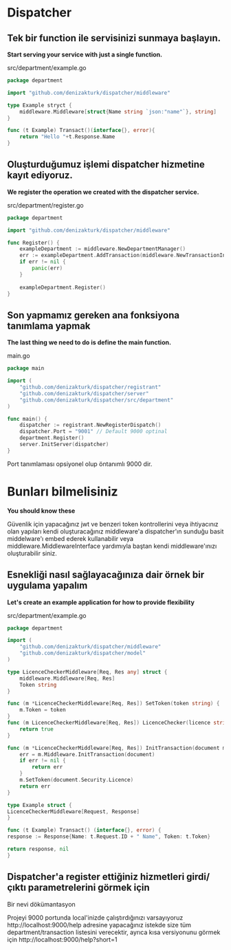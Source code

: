 # Dispatcher

Tek bir function ile servisinizi sunmaya başlayın.
---
**Start serving your service with just a single function.**

src/department/example.go
```go
package department

import "github.com/denizakturk/dispatcher/middleware"

type Example stryct {
    middleware.Middleware[struct{Name string `json:"name"`}, string]
}

func (t Example) Transact()(interface{}, error){
    return "Hello "+t.Response.Name
}
```
Oluşturduğumuz işlemi dispatcher hizmetine kayıt ediyoruz.
---
**We register the operation we created with the dispatcher service.**

src/department/register.go
```go
package department

import "github.com/denizakturk/dispatcher/middleware"

func Register() {
    exampleDepartment := middleware.NewDepartmentManager()
    err := exampleDepartment.AddTransaction(middleware.NewTransactionInit("Example", "example", &Example{}))
    if err != nil {
        panic(err)
    }
    
    exampleDepartment.Register()
}
```
Son yapmamız gereken ana fonksiyona tanımlama yapmak
---
**The last thing we need to do is define the main function.**

main.go
```go
package main

import (
	"github.com/denizakturk/dispatcher/registrant"
	"github.com/denizakturk/dispatcher/server"
	"github.com/denizakturk/dispatcher/src/department"
)

func main() {
	dispatcher := registrant.NewRegisterDispatch()
	dispatcher.Port = "9001" // Default 9000 optinal
	department.Register()
	server.InitServer(dispatcher)
}
```

Port tanımlaması opsiyonel olup öntanımlı 9000 dir.

Bunları bilmelisiniz
===
**You should know these**

Güvenlik için yapacağınız jwt ve benzeri token kontrollerini veya ihtiyacınız olan yapıları kendi oluşturacağınız middleware'a dispatcher'ın sunduğu basit middelware'ı embed ederek kullanabilir veya middleware.MiddlewareInterface yardımıyla baştan kendi middleware'ınızı oluşturabilir siniz.

Esnekliği nasıl sağlayacağınıza dair örnek bir uygulama yapalım
----
**Let's create an example application for how to provide flexibility**

src/department/example.go
```go
package department

import (
    "github.com/denizakturk/dispatcher/middleware"
    "github.com/denizakturk/dispatcher/model"
)

type LicenceCheckerMiddleware[Req, Res any] struct {
	middleware.Middleware[Req, Res]
	Token string
}

func (m *LicenceCheckerMiddleware[Req, Res]) SetToken(token string) {
	m.Token = token
}
func (m LicenceCheckerMiddleware[Req, Res]) LicenceChecker(licence string) bool {
	return true
}

func (m *LicenceCheckerMiddleware[Req, Res]) InitTransaction(document model.Document) (err error) {
    err = m.Middleware.InitTransaction(document)
    if err != nil {
        return err
    }
    m.SetToken(document.Security.Licence)
    return err
}

type Example struct {
LicenceCheckerMiddleware[Request, Response]
}

func (t Example) Transact() (interface{}, error) {
response := Response{Name: t.Request.ID + " Name", Token: t.Token}

return response, nil
}

```
Dispatcher'a register ettiğiniz hizmetleri girdi/çıktı parametrelerini görmek için
---
Bir nevi dökümantasyon

Projeyi 9000 portunda local'inizde çalıştırdığınızı varsayıyoruz
    http://localhost:9000/help
adresine yapacağınız istekde size tüm department/transaction listesini verecektir, 
ayrıca kısa versiyonunu görmek için
    http://localhost:9000/help?short=1